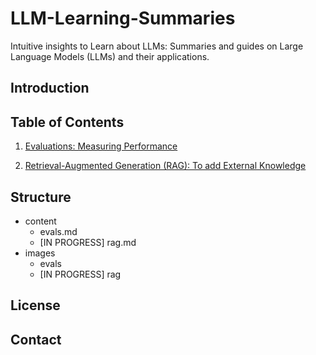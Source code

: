 # LLM-Learning-Summaries
Intuitive insights to Learn about LLMs: Summaries and guides on Large Language Models (LLMs) and their applications.

## Introduction

## Table of Contents

1. [Evaluations: Measuring Performance](./content/evals.md)

2. [Retrieval-Augmented Generation (RAG): To add External Knowledge](./content/rag.md)

## Structure
- content
    - evals.md
    - [IN PROGRESS] rag.md    
- images
    - evals
    - [IN PROGRESS] rag

## License

## Contact

